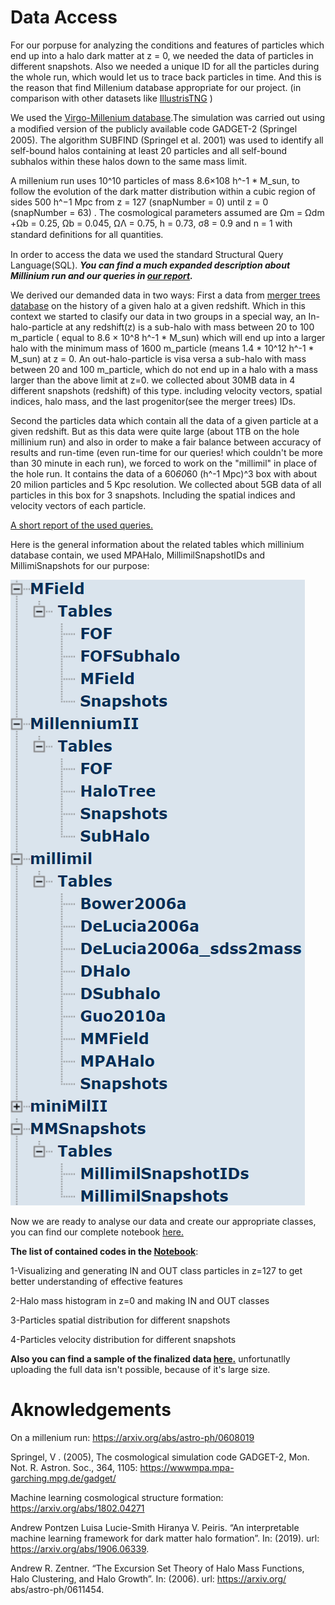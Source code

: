 # Data Access

For our porpuse for analyzing the conditions and features of particles which end up into a halo dark matter at z = 0, we needed the data of particles in different snapshots. Also we needed a unique ID for all the particles during the whole run, which would let us to trace back particles in time. And this is the reason that find Millenium database appropriate for our project. (in comparison with other datasets like [IllustrisTNG](https://www.tng-project.org/data/) )

We used the [Virgo-Millenium database](https://wwwmpa.mpa-garching.mpg.de/millennium/).The simulation was carried out using a modiﬁed version of the publicly available code GADGET-2  (Springel 2005). The algorithm SUBFIND (Springel et al. 2001) was used to identify all self-bound halos containing at least 20 particles and all self-bound subhalos within these halos down to the same mass limit. 

A millenium run uses 10^10 particles of mass 8.6×108 h^-1 * M_sun, to follow the evolution of the dark matter distribution within a cubic region of sides 500 h^−1 Mpc from z = 127 (snapNumber = 0) until z = 0 (snapNumber = 63) . The cosmological parameters assumed are Ωm = Ωdm +Ωb = 0.25, Ωb = 0.045,  ΩΛ = 0.75, h = 0.73, σ8 = 0.9 and n = 1 with standard deﬁnitions for all quantities. 

In order to access the data we used the standard Structural Query Language(SQL).
***You can find a much expanded description about Millinium run and our queries in [our report](https://github.com/Machine-Learning-in-Structure-formation/NLSFML/blob/master/Data/ML_Project_Part_1_Data.pdf).***
 
We derived our demanded data in two ways: 
First a data from [merger trees database](http://gavo.mpa-garching.mpg.de/MyMillennium/Help?page=mergertrees) on the history of a given halo at a given redshift. Which in this context we started to clasify our data in two groups in a special way, an In-halo-particle at any redshift(z) is a sub-halo with mass between 20 to 100 m_particle ( equal to 8.6 × 10^8 h^-1 * M_sun) which will end up into a larger halo with the minimum mass of 1600 m_particle (means 1.4 * 10^12 h^-1 * M_sun) at z = 0. An out-halo-particle is visa versa a sub-halo with mass between 20 and 100 m_particle, which do not end up in a halo with a mass larger than the above limit at z=0. we collected about 30MB data in 4 different snapshots (redshift) of this type. including  velocity vectors, spatial indices, halo mass, and the last progenitor(see the merger trees) IDs.

Second the particles data which contain all the data of a given particle at a given redshift. But as this data were quite large (about 1TB on the hole millinium run) and also in order to make a fair balance between accuracy of results and run-time (even run-time for our queries! which couldn't be more than 30 minute in each run), we forced to work on the "millimil" in place of the hole run. It contains the data of a 60*60*60 (h^-1 Mpc)^3 box with about 20 milion particles and 5 Kpc resolution. We collected about 5GB data of all particles in this box for 3 snapshots. Including the spatial indices and velocity vectors of each particle.

[A short report of the used queries.](https://github.com/Machine-Learning-in-Structure-formation/NLSFML/blob/master/Data/Queries.txt)

Here is the general information about the related tables which millinium database contain, we used MPAHalo, MillimilSnapshotIDs and MillimiSnapshots for our purpose:

![](/Data/tables.PNG)

Now we are ready to analyse our data and create our appropriate classes, you can find our complete notebook [here.](https://github.com/Machine-Learning-in-Structure-formation/NLSFML/blob/master/Data/Full_codes_plots.ipynb)

**The list of contained codes in the [Notebook](https://github.com/Machine-Learning-in-Structure-formation/NLSFML/blob/master/Data/Full_codes_plots.ipynb)**:

1-Visualizing and generating IN and OUT class particles in z=127 to get better understanding of effective features

2-Halo mass histogram in z=0 and making IN and OUT classes

3-Particles spatial distribution for different snapshots

4-Particles velocity distribution for different snapshots

**Also you can find a sample of the finalized data [here.](https://github.com/Machine-Learning-in-Structure-formation/NLSFML/tree/master/Data/Data_Sample)** unfortunatlly uploading the full data isn't possible, because of it's large size.

# Aknowledgements

On a millenium run: https://arxiv.org/abs/astro-ph/0608019

Springel, V . (2005), The cosmological simulation code GADGET-2, Mon. Not. R. Astron. Soc., 364, 1105: https://wwwmpa.mpa-garching.mpg.de/gadget/

Machine learning cosmological structure formation: https://arxiv.org/abs/1802.04271

Andrew Pontzen Luisa Lucie-Smith Hiranya V. Peiris. “An interpretable machine learning framework for dark matter halo formation”. In: (2019). url: https://arxiv.org/abs/1906.06339. 

Andrew R. Zentner. “The Excursion Set Theory of Halo Mass Functions, Halo Clustering, and Halo Growth”. In: (2006). url: https://arxiv.org/ abs/astro-ph/0611454.

